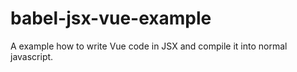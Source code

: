 # babel-jsx-vue-example
A example how to write Vue code in JSX and compile it into normal javascript.
